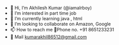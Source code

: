 - 👋 Hi, I’m Akhilesh Kumar (@iamalrboy)
- 👀 I’m interested in part time job 
- 🌱 I’m currently learning java , html
- 💞️ I’m looking to collaborate on Amazon, Google 
- 📫 How to reach me 📱Phone no. +91 8651233231
- 💌 Mail kumarakhil86512@gmail.com

<!---
iamalrboy/iamalrboy is a ✨ special ✨ repository because its `README.md` (this file) appears on your GitHub profile.
You can click the Preview link to take a look at your changes.
--->
